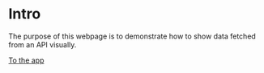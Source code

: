 # Intro

The purpose of this webpage is to demonstrate how to show data fetched from an API visually.

[To the app](https://Kennefofearf.github.io/covid-app/public/index.html)

